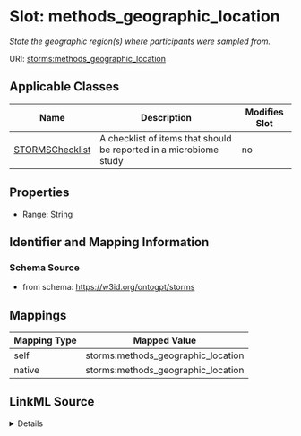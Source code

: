 

# Slot: methods_geographic_location


_State the geographic region(s) where participants were sampled from._



URI: [storms:methods_geographic_location](http://w3id.org/ontogpt/storms/methods_geographic_location)



<!-- no inheritance hierarchy -->





## Applicable Classes

| Name | Description | Modifies Slot |
| --- | --- | --- |
| [STORMSChecklist](STORMSChecklist.md) | A checklist of items that should be reported in a microbiome study |  no  |







## Properties

* Range: [String](String.md)





## Identifier and Mapping Information







### Schema Source


* from schema: https://w3id.org/ontogpt/storms




## Mappings

| Mapping Type | Mapped Value |
| ---  | ---  |
| self | storms:methods_geographic_location |
| native | storms:methods_geographic_location |




## LinkML Source

<details>
```yaml
name: methods_geographic_location
description: State the geographic region(s) where participants were sampled from.
from_schema: https://w3id.org/ontogpt/storms
rank: 1000
alias: methods_geographic_location
owner: STORMSChecklist
domain_of:
- STORMSChecklist
slot_group: methods
range: string

```
</details>